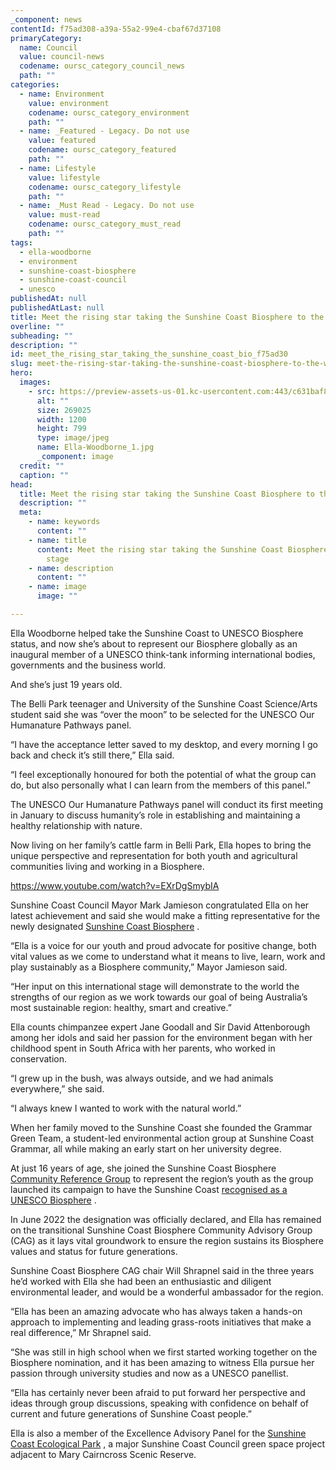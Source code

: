 ```yaml
---
_component: news
contentId: f75ad308-a39a-55a2-99e4-cbaf67d37108
primaryCategory:
  name: Council
  value: council-news
  codename: oursc_category_council_news
  path: ""
categories:
  - name: Environment
    value: environment
    codename: oursc_category_environment
    path: ""
  - name: _Featured - Legacy. Do not use
    value: featured
    codename: oursc_category_featured
    path: ""
  - name: Lifestyle
    value: lifestyle
    codename: oursc_category_lifestyle
    path: ""
  - name: _Must Read - Legacy. Do not use
    value: must-read
    codename: oursc_category_must_read
    path: ""
tags:
  - ella-woodborne
  - environment
  - sunshine-coast-biosphere
  - sunshine-coast-council
  - unesco
publishedAt: null
publishedAtLast: null
title: Meet the rising star taking the Sunshine Coast Biosphere to the world stage
overline: ""
subheading: ""
description: ""
id: meet_the_rising_star_taking_the_sunshine_coast_bio_f75ad30
slug: meet-the-rising-star-taking-the-sunshine-coast-biosphere-to-the-world-stage
hero:
  images:
    - src: https://preview-assets-us-01.kc-usercontent.com:443/c631baf8-1b46-001f-580c-d0001b68b4a8/04a9ab0e-fb93-47f1-bafc-48b4809528de/Ella-Woodborne_1.jpg
      alt: ""
      size: 269025
      width: 1200
      height: 799
      type: image/jpeg
      name: Ella-Woodborne_1.jpg
      _component: image
  credit: ""
  caption: ""
head:
  title: Meet the rising star taking the Sunshine Coast Biosphere to the world stage
  description: ""
  meta:
    - name: keywords
      content: ""
    - name: title
      content: Meet the rising star taking the Sunshine Coast Biosphere to the world
        stage
    - name: description
      content: ""
    - name: image
      image: ""

---
```

Ella Woodborne helped take the Sunshine Coast to UNESCO Biosphere status, and now she’s about to represent our Biosphere globally as an inaugural member of a UNESCO think-tank informing international bodies, governments and the business world.

And she’s just 19 years old.

The Belli Park teenager and University of the Sunshine Coast Science/Arts student said she was “over the moon” to be selected for the UNESCO Our Humanature Pathways panel.

“I have the acceptance letter saved to my desktop, and every morning I go back and check it’s still there,” Ella said.

“I feel exceptionally honoured for both the potential of what the group can do, but also personally what I can learn from the members of this panel.”

The UNESCO Our Humanature Pathways panel will conduct its first meeting in January to discuss humanity’s role in establishing and maintaining a healthy relationship with nature.

Now living on her family’s cattle farm in Belli Park, Ella hopes to bring the unique perspective and representation for both youth and agricultural communities living and working in a Biosphere.

<https://www.youtube.com/watch?v=EXrDgSmybIA>


Sunshine Coast Council Mayor Mark Jamieson congratulated Ella on her latest achievement and said she would make a fitting representative for the newly designated [Sunshine Coast Biosphere](https://oursc.com.au/featured/sunshine-coast-officially-becomes-a-unesco-biosphere)
.

“Ella is a voice for our youth and proud advocate for positive change, both vital values as we come to understand what it means to live, learn, work and play sustainably as a Biosphere community,” Mayor Jamieson said.

“Her input on this international stage will demonstrate to the world the strengths of our region as we work towards our goal of being Australia’s most sustainable region: healthy, smart and creative.”

Ella counts chimpanzee expert Jane Goodall and Sir David Attenborough among her idols and said her passion for the environment began with her childhood spent in South Africa with her parents, who worked in conservation.

“I grew up in the bush, was always outside, and we had animals everywhere,” she said.

“I always knew I wanted to work with the natural world.”

When her family moved to the Sunshine Coast she founded the Grammar Green Team, a student-led environmental action group at Sunshine Coast Grammar, all while making an early start on her university degree.

At just 16 years of age, she joined the Sunshine Coast Biosphere [Community Reference Group](https://www.sunshinecoast.qld.gov.au/Council/Planning-and-Projects/Major-Regional-Projects/Sunshine-Coast-Biosphere)
&#x20;to represent the region’s youth as the group launched its campaign to have the Sunshine Coast [recognised as a UNESCO Biosphere](https://oursc.com.au/featured/sunshine-coast-officially-becomes-a-unesco-biosphere)
.

In June 2022 the designation was officially declared, and Ella has remained on the transitional Sunshine Coast Biosphere Community Advisory Group (CAG) as it lays vital groundwork to ensure the region sustains its Biosphere values and status for future generations.

Sunshine Coast Biosphere CAG chair Will Shrapnel said in the three years he’d worked with Ella she had been an enthusiastic and diligent environmental leader, and would be a wonderful ambassador for the region.

“Ella has been an amazing advocate who has always taken a hands-on approach to implementing and leading grass-roots initiatives that make a real difference,” Mr Shrapnel said.

“She was still in high school when we first started working together on the Biosphere nomination, and it has been amazing to witness Ella pursue her passion through university studies and now as a UNESCO panellist.

“Ella has certainly never been afraid to put forward her perspective and ideas through group discussions, speaking with confidence on behalf of current and future generations of Sunshine Coast people.”

Ella is also a member of the Excellence Advisory Panel for the [Sunshine Coast Ecological Park](https://www.sunshinecoast.qld.gov.au/Council/Planning-and-Projects/Major-Regional-Projects/Sunshine-Coast-Ecological-Park)
, a major Sunshine Coast Council green space project adjacent to Mary Cairncross Scenic Reserve.
